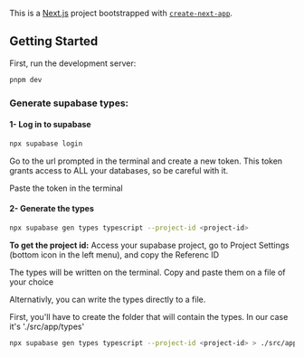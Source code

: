 This is a [Next.js](https://nextjs.org/) project bootstrapped with [`create-next-app`](https://github.com/vercel/next.js/tree/canary/packages/create-next-app).

## Getting Started

First, run the development server:

```bash
pnpm dev
```

### Generate supabase types:
#### 1- Log in to supabase
```bash
npx supabase login
```

Go to the url prompted in the terminal and create a new token. This token grants access to ALL your databases, so be careful with it.

Paste the token in the terminal


#### 2- Generate the types
```bash
npx supabase gen types typescript --project-id <project-id>
```

<p><strong>To get the project id:</strong>
Access your supabase project, go to Project Settings (bottom icon in the left menu), and copy the Referenc ID</p>

The types will be written on the terminal. Copy and paste them on a file of your choice

Alternativly, you can write the types directly to a file.

First, you'll have to create the folder that will contain the types. In our case it's './src/app/types'

```bash
npx supabase gen types typescript --project-id <project-id> > ./src/app/types/datasbase.ts
```
